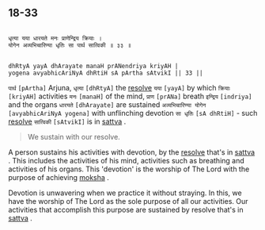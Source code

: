 ## 18-33


```shloka-sa

धृत्या यया धारयते मनः प्राणेन्द्रिय क्रियाः ।
योगेन अव्यभिचारिण्या धृतिः सा पार्थ सात्विकी ॥ ३३ ॥

```
```shloka-sa-hk

dhRtyA yayA dhArayate manaH prANendriya kriyAH |
yogena avyabhicAriNyA dhRtiH sA pArtha sAtvikI || 33 ||

```
`पार्थ` `[pArtha]` Arjuna, `धृत्या` `[dhRtyA]` the 
[resolve](intellect_and_resolve) `यया` `[yayA]` by which `क्रियाः` `[kriyAH]` activities `मनः` `[manaH]` of the mind, `प्राण` `[prANa]` breath `इन्द्रिय` `[indriya]` and the organs `धारयते` `[dhArayate]` are sustained `अव्यभिचारिण्या योगेन` `[avyabhicAriNyA yogena]` with unflinching devotion `सा धृतिः` `[sA dhRtiH]` - such 
[resolve](intellect_and_resolve) `सात्विकी` `[sAtvikI]` is in 
[sattva](sattva)
.


<a name='applnote_228'></a>
> We sustain with our resolve.



A person sustains his activities with devotion, by the 
[resolve](intellect_and_resolve)
 that's in 
[sattva](sattva)
. This includes the activities of his mind, activities such as breathing and activities of his organs. This 'devotion' is the worship of The Lord with the purpose of achieving 
[moksha](Moksha)
. 

Devotion is unwavering when we practice it without straying. In this, we have the worship of The Lord as the sole purpose of all our activities. Our activities that accomplish this purpose are sustained by resolve that's in 
[sattva](sattva)
.


